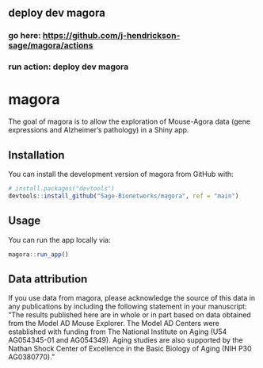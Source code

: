 ## deploy dev magora

### go here: https://github.com/j-hendrickson-sage/magora/actions

### run action: deploy dev magora

<!-- README.md is generated from README.Rmd. Please edit that file -->

# magora

<!-- badges: start -->
<!-- badges: end -->

The goal of magora is to allow the exploration of Mouse-Agora data (gene
expressions and Alzheimer’s pathology) in a Shiny app.

## Installation

You can install the development version of magora from GitHub with:

``` r
# install.packages("devtools")
devtools::install_github("Sage-Bionetworks/magora", ref = "main")
```

## Usage

You can run the app locally via:

``` r
magora::run_app()
```

## Data attribution

If you use data from magora, please acknowledge the source of this data
in any publications by including the following statement in your
manuscript: “The results published here are in whole or in part based on
data obtained from the Model AD Mouse Explorer. The Model AD Centers
were established with funding from The National Institute on Aging (U54
AG054345-01 and AG054349). Aging studies are also supported by the
Nathan Shock Center of Excellence in the Basic Biology of Aging (NIH P30
AG0380770).”
